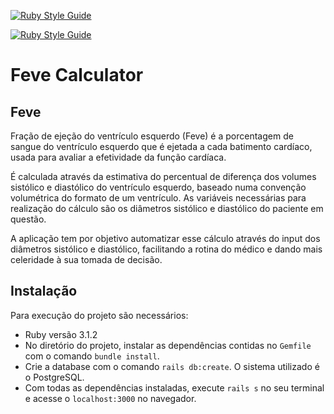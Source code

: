 [![Ruby Style Guide](https://img.shields.io/badge/code_style-rubocop-brightgreen.svg)](https://github.com/rubocop/rubocop)

[![Ruby Style Guide](https://img.shields.io/badge/code_style-community-brightgreen.svg)](https://rubystyle.guide)

# Feve Calculator

## Feve

Fração de ejeção do ventrículo esquerdo (Feve) é a porcentagem de sangue do ventrículo esquerdo que é ejetada a cada batimento cardíaco, usada para avaliar a efetividade da função cardíaca.

É calculada através da estimativa do percentual de diferença dos volumes sistólico e diastólico do ventrículo esquerdo, baseado numa convenção volumétrica do formato de um ventrículo. As variáveis necessárias para realização do cálculo são os diâmetros sistólico e diastólico do paciente em questão.

A aplicação tem por objetivo automatizar esse cálculo através do input dos diâmetros sistólico e diastólico, facilitando a rotina do médico e dando mais celeridade à sua tomada de decisão.

## Instalação

Para execução do projeto são necessários:

* Ruby versão 3.1.2
* No diretório do projeto, instalar as dependências contidas no `Gemfile` com o comando `bundle install`.
* Crie a database com o comando `rails db:create`. O sistema utilizado é o PostgreSQL.
* Com todas as dependências instaladas, execute `rails s` no seu terminal e acesse o `localhost:3000` no navegador.
